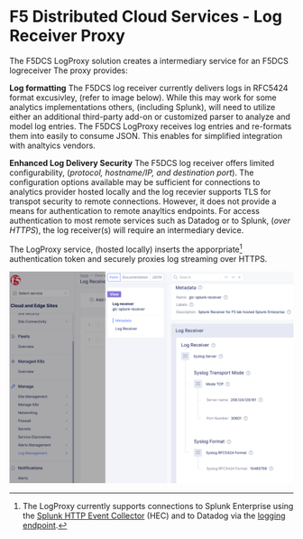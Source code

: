 F5 Distributed Cloud Services - Log Receiver Proxy
============================================================================

The F5DCS LogProxy solution creates a intermediary service for an F5DCS logreceiver The proxy provides:

**Log formatting** The F5DCS log receiver currently delivers logs in RFC5424 format excusivley, (refer to image below).  While this may work for some analytics implementations others, (including Splunk), will need to utilize either an additional third-party add-on or customized parser to analyze and model log entries.  The F5DCS LogProxy receives log entries and re-formats them into easily to consume JSON. This enables for simplified integration with analtyics vendors.

**Enhanced Log Delivery Security**  The F5DCS log receiver offers limited configurability, (*protocol, hostname/IP, and destination port*).  The configuration options available may be sufficient for connections to analytics provider hosted locally and the log recevier supports TLS for transpot security to remote connections.  However, it does not provide a means for authentication to remote anayltics endpoints.  For access authentication to most remote services such as Datadog or to Splunk, (*over HTTPS*), the log receiver(s) will require an intermediary device. 

The LogProxy service, (hosted locally) inserts the apporpriate[^1] authentication token and securely proxies log streaming over HTTPS.

<img src="images/logreceiver.png" width=100% height=75% alt="Flowers">

[^1]: The LogProxy currently supports connections to Splunk Enterprise using the [Splunk HTTP Event Collector](https://docs.splunk.com/Documentation/Splunk/8.2.6/Data/UsetheHTTPEventCollector) (HEC) and to Datadog via the [logging endpoint](https://docs.datadoghq.com/api/latest/logs/#send-logs).
   
